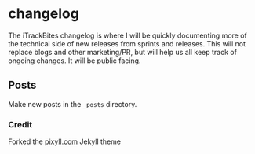 # changelog

The iTrackBites changelog is where I will be quickly documenting more of the technical side of new releases from sprints and releases. This will not replace blogs and other marketing/PR, but will help us all keep track of ongoing changes. It will be public facing.

## Posts

Make new posts in the `_posts` directory.

### Credit
Forked the [pixyll.com](http://www.pixyll.com) Jekyll theme
